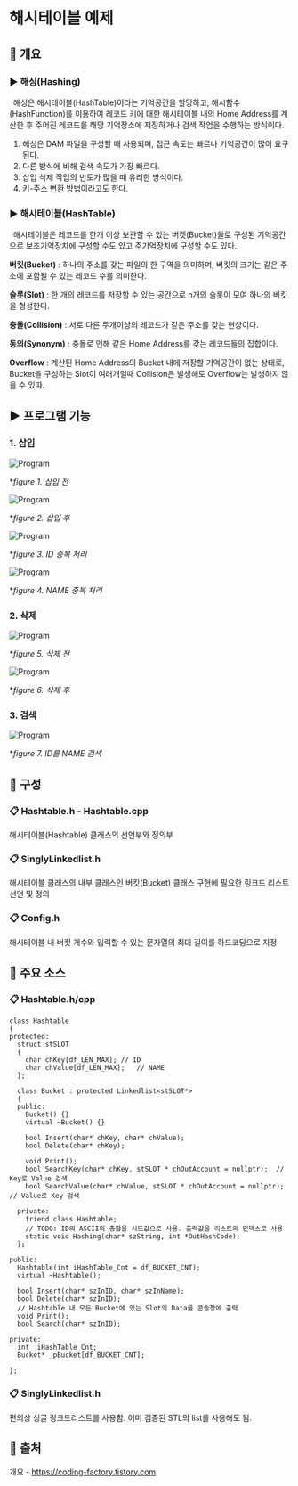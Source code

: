 # 해시테이블 예제
## 📢 개요
### ▶ 해싱(Hashing)
  
   해싱은 해시테이블(HashTable)이라는 기억공간을 할당하고, 해시함수(HashFunction)를 이용하여 레코드 키에 대한 해시테이블 내의 Home Address를 계산한 후 주어진 레코드를 해당 기억장소에 저장하거나 검색 작업을 수행하는 방식이다.
  
  1. 해싱은 DAM 파일을 구성할 때 사용되며, 접근 속도는 빠르나 기억공간이 많이 요구된다.
  2. 다른 방식에 비해 검색 속도가 가장 빠르다.
  3. 삽입 삭제 작업의 빈도가 많을 때 유리한 방식이다.
  4. 키-주소 변환 방법이라고도 한다.
  
### ▶ 해시테이블(HashTable)
   해시테이블은 레코드를 한개 이상 보관할 수 있는 버켓(Bucket)들로 구성된 기억공간으로 보조기억장치에 구성할 수도 있고 주기억장치에 구성할 수도 있다.

**버킷(Bucket)** : 하나의 주소를 갖는 파일의 한 구역을 의미하며, 버킷의 크기는 같은 주소에 포함될 수 있는 레코드 수를 의미한다.

**슬롯(Slot)** : 한 개의 레코드를 저장할 수 있는 공간으로 n개의 슬롯이 모여 하나의 버킷을 형성한다.

**충돌(Collision)** : 서로 다른 두개이상의 레코드가 같은 주소를 갖는 현상이다.

**동의(Synonym)** : 충돌로 인해 같은 Home Address를 갖는 레코드들의 집합이다.

**Overflow** : 계산된 Home Address의 Bucket 내에 저장할 기억공간이 없는 상태로, Bucket을 구성하는 Slot이 여러개일때 Collision은 발생해도 Overflow는 발생하지 않을 수 있따.

## ▶️ 프로그램 기능
### 1. 삽입

  ![Program](https://github.com/kbm0996/HashTable/blob/master/picture/0insertbefore.png?raw=true)

 **figure 1. 삽입 전*
 
  ![Program](https://github.com/kbm0996/HashTable/blob/master/picture/0insertafter.png?raw=true)

 **figure 2. 삽입 후*
 
  ![Program](https://github.com/kbm0996/HashTable/blob/master/picture/1idduplication.png?raw=true)

 **figure 3. ID 중복 처리*
 
  ![Program](https://github.com/kbm0996/HashTable/blob/master/picture/2nameduplication.png?raw=true)

 **figure 4. NAME 중복 처리*
 
 
### 2. 삭제

  ![Program](https://github.com/kbm0996/HashTable/blob/master/picture/3deletebefore.png?raw=true)

 **figure 5. 삭제 전*
 
  ![Program](https://github.com/kbm0996/HashTable/blob/master/picture/4deleteafter.png?raw=true)

 **figure 6. 삭제 후*
 
 
### 3. 검색

  ![Program](https://github.com/kbm0996/HashTable/blob/master/picture/5search.png?raw=true)

 **figure 7. ID를  NAME 검색*
 


## 📑 구성
### 📋 Hashtable.h - Hashtable.cpp
  해시테이블(Hashtable) 클래스의 선언부와 정의부
  
  
### 📋 SinglyLinkedlist.h
  해시테이블 클래스의 내부 클래스인 버킷(Bucket) 클래스 구현에 필요한 링크드 리스트 선언 및 정의


### 📋 Config.h
  해시테이블 내 버킷 개수와 입력할 수 있는 문자열의 최대 길이를 하드코딩으로 지정
  
  

## 📌 주요 소스
### 📋 Hashtable.h/cpp
    class Hashtable
    {
    protected:
      struct stSLOT
      {
        char chKey[df_LEN_MAX];	// ID
        char chValue[df_LEN_MAX];	// NAME
      };

      class Bucket : protected Linkedlist<stSLOT*>
      {
      public:
        Bucket() {}
        virtual ~Bucket() {}

        bool Insert(char* chKey, char* chValue);
        bool Delete(char* chKey);

        void Print();
        bool SearchKey(char* chKey, stSLOT * chOutAccount = nullptr);  // Key로 Value 검색
        bool SearchValue(char* chValue, stSLOT * chOutAccount = nullptr); // Value로 Key 검색

      private:
        friend class Hashtable;
        // TODO: ID의 ASCII의 총합을 시드값으로 사용. 출력값을 리스트의 인덱스로 사용
        static void Hashing(char* szString, int *OutHashCode);
      };

    public:
      Hashtable(int iHashTable_Cnt = df_BUCKET_CNT);
      virtual ~Hashtable();

      bool Insert(char* szInID, char* szInName);
      bool Delete(char* szInID);
      // Hashtable 내 모든 Bucket에 있는 Slot의 Data를 콘솔창에 출력
      void Print();
      bool Search(char* szInID);

    private:
      int _iHashTable_Cnt;
      Bucket* _pBucket[df_BUCKET_CNT];

    };



### 📋 SinglyLinkedlist.h
  편의상 싱글 링크드리스트를 사용함. 이미 검증된 STL의 list를 사용해도 됨.


 ## 📌 출처 
 
 개요 - https://coding-factory.tistory.com
